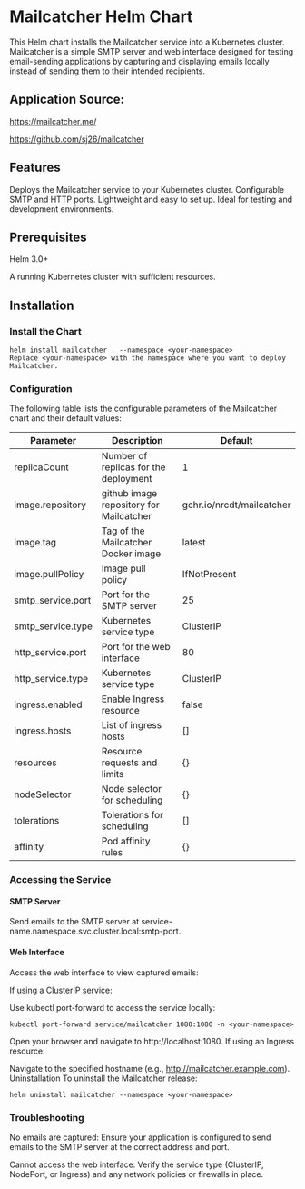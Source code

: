 # Mailcatcher Helm Chart
This Helm chart installs the Mailcatcher service into a Kubernetes cluster. Mailcatcher is a simple SMTP server and web interface designed for testing email-sending applications by capturing and displaying emails locally instead of sending them to their intended recipients.

## Application Source:

https://mailcatcher.me/

https://github.com/sj26/mailcatcher
## Features
Deploys the Mailcatcher service to your Kubernetes cluster.
Configurable SMTP and HTTP ports.
Lightweight and easy to set up.
Ideal for testing and development environments.
## Prerequisites
Helm 3.0+

A running Kubernetes cluster with sufficient resources.
## Installation

### Install the Chart
```
helm install mailcatcher . --namespace <your-namespace>
Replace <your-namespace> with the namespace where you want to deploy Mailcatcher.
```

### Configuration
The following table lists the configurable parameters of the Mailcatcher chart and their default values:

| Parameter         | 	Description                             | 	Default                   |
|-------------------|------------------------------------------|----------------------------|
| replicaCount      | 	Number of replicas for the deployment   | 	1                         |
| image.repository  | 	github image repository for Mailcatcher | 	gchr.io/nrcdt/mailcatcher |
| image.tag         | 	Tag of the Mailcatcher Docker image     | 	latest                    |
| image.pullPolicy  | 	Image pull policy                       | 	IfNotPresent              |
| smtp_service.port | 	Port for the SMTP server                | 	25                        |
| smtp_service.type | 	Kubernetes service type                 | 	ClusterIP                 |
| http_service.port | 	Port for the web interface              | 	80                        |
| http_service.type | 	Kubernetes service type                 | 	ClusterIP                 |
| ingress.enabled   | 	Enable Ingress resource                 | 	false                     |
| ingress.hosts     | 	List of ingress hosts	                  | []                         |
| resources         | 	Resource requests and limits	           | {}                         |
| nodeSelector      | 	Node selector for scheduling            | 	{}                        |
| tolerations       | 	Tolerations for scheduling	             | []                         |
| affinity          | 	Pod affinity rules                      | 	{}                        |


### Accessing the Service
#### SMTP Server
Send emails to the SMTP server at service-name.namespace.svc.cluster.local:smtp-port.

#### Web Interface
Access the web interface to view captured emails:

If using a ClusterIP service:

Use kubectl port-forward to access the service locally:
```
kubectl port-forward service/mailcatcher 1080:1080 -n <your-namespace>
```
Open your browser and navigate to http://localhost:1080.
If using an Ingress resource:

Navigate to the specified hostname (e.g., http://mailcatcher.example.com).
Uninstallation
To uninstall the Mailcatcher release:
```
helm uninstall mailcatcher --namespace <your-namespace>
```

### Troubleshooting
No emails are captured: Ensure your application is configured to send emails to the SMTP server at the correct address and port.

Cannot access the web interface: Verify the service type (ClusterIP, NodePort, or Ingress) and any network policies or firewalls in place.

